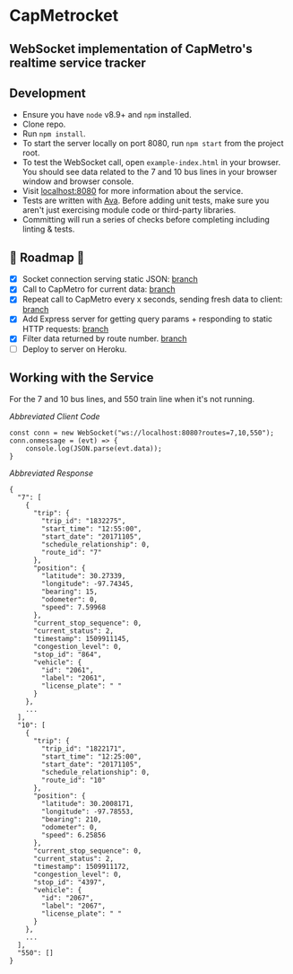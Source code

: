 # CapMetrocket
## WebSocket implementation of CapMetro's realtime service tracker

## Development

- Ensure you have `node` v8.9+ and `npm` installed.
- Clone repo.
- Run `npm install`.
- To start the server locally on port 8080, run `npm start` from the project root.
- To test the WebSocket call, open `example-index.html` in your browser. You should see data related to the 7 and 10 bus lines in your browser window and browser console.
- Visit [localhost:8080](localhost:8080) for more information about the service.
- Tests are written with [Ava](https://github.com/ava/ava). Before adding unit tests, make sure you aren't just exercising module code or third-party libraries.
- Committing will run a series of checks before completing including linting & tests.

## 🚌  Roadmap 🚌

- [x] Socket connection serving static JSON: [branch](https://github.com/chrisbodhi/cap-metrocket/tree/implement-ws)
- [x] Call to CapMetro for current data: [branch](https://github.com/chrisbodhi/cap-metrocket/tree/get-live-data)
- [x] Repeat call to CapMetro every x seconds, sending fresh data to client: [branch](https://github.com/chrisbodhi/cap-metrocket/tree/call-cap-metro)
- [x] Add Express server for getting query params + responding to static HTTP requests: [branch](https://github.com/chrisbodhi/cap-metrocket/tree/add-express-server)
- [x] Filter data returned by route number. [branch](https://github.com/chrisbodhi/cap-metrocket/tree/filter-response)
- [ ] Deploy to server on Heroku.

## Working with the Service


For the 7 and 10 bus lines, and 550 train line when it's not running.

_Abbreviated Client Code_

```
const conn = new WebSocket("ws://localhost:8080?routes=7,10,550");
conn.onmessage = (evt) => {
    console.log(JSON.parse(evt.data));
}
```

_Abbreviated Response_

```
{
  "7": [
    {
      "trip": {
        "trip_id": "1832275",
        "start_time": "12:55:00",
        "start_date": "20171105",
        "schedule_relationship": 0,
        "route_id": "7"
      },
      "position": {
        "latitude": 30.27339,
        "longitude": -97.74345,
        "bearing": 15,
        "odometer": 0,
        "speed": 7.59968
      },
      "current_stop_sequence": 0,
      "current_status": 2,
      "timestamp": 1509911145,
      "congestion_level": 0,
      "stop_id": "864",
      "vehicle": {
        "id": "2061",
        "label": "2061",
        "license_plate": " "
      }
    },
    ...
  ],
  "10": [
    {
      "trip": {
        "trip_id": "1822171",
        "start_time": "12:25:00",
        "start_date": "20171105",
        "schedule_relationship": 0,
        "route_id": "10"
      },
      "position": {
        "latitude": 30.2008171,
        "longitude": -97.78553,
        "bearing": 210,
        "odometer": 0,
        "speed": 6.25856
      },
      "current_stop_sequence": 0,
      "current_status": 2,
      "timestamp": 1509911172,
      "congestion_level": 0,
      "stop_id": "4397",
      "vehicle": {
        "id": "2067",
        "label": "2067",
        "license_plate": " "
      }
    },
    ...
  ],
  "550": []
}
```
